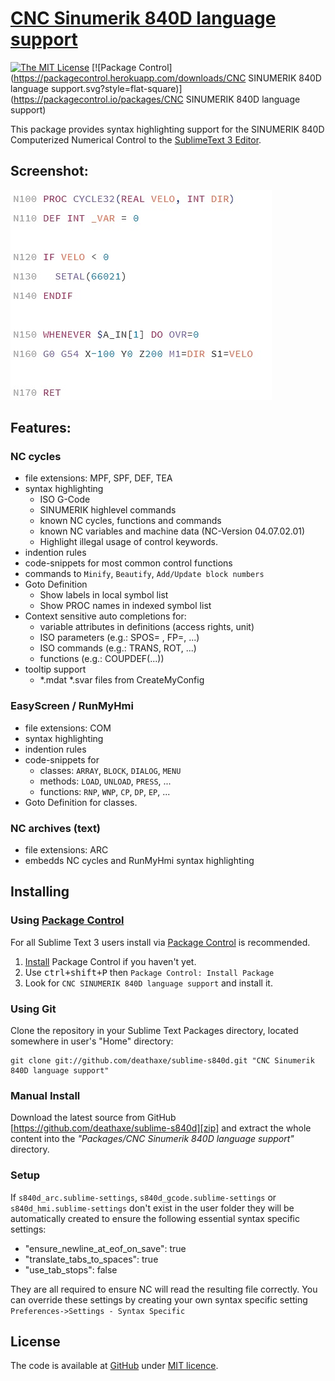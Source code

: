 # [CNC Sinumerik 840D language support][home]
[![The MIT License](https://img.shields.io/badge/license-MIT-orange.svg?style=flat-square)](http://opensource.org/licenses/MIT)
[![Package Control](https://packagecontrol.herokuapp.com/downloads/CNC SINUMERIK 840D language support.svg?style=flat-square)](https://packagecontrol.io/packages/CNC SINUMERIK 840D language support)

This package provides syntax highlighting support for the
SINUMERIK 840D Computerized Numerical Control to the [SublimeText 3 Editor][1].

## Screenshot:
![gcode](example.jpg)

## Features:

### NC cycles
* file extensions: MPF, SPF, DEF, TEA
* syntax highlighting
  - ISO G-Code
  - SINUMERIK highlevel commands
  - known NC cycles, functions and commands
  - known NC variables and machine data (NC-Version 04.07.02.01)
  - Highlight illegal usage of control keywords.
* indention rules
* code-snippets for most common control functions
* commands to ``Minify``, ``Beautify``, ``Add/Update block numbers``
* Goto Definition
  - Show labels in local symbol list
  - Show PROC names in indexed symbol list
* Context sensitive auto completions for:
  - variable attributes in definitions (access rights, unit)
  - ISO parameters (e.g.: SPOS= , FP=, ...)
  - ISO commands (e.g.: TRANS, ROT, ...)
  - functions (e.g.: COUPDEF(...))
* tooltip support
  - *.mdat *.svar files from CreateMyConfig

### EasyScreen / RunMyHmi
* file extensions: COM
* syntax highlighting
* indention rules
* code-snippets for
  - classes: ``ARRAY``, ``BLOCK``, ``DIALOG``, ``MENU``
  - methods: ``LOAD``, ``UNLOAD``, ``PRESS``, ...
  - functions: ``RNP``, ``WNP``, ``CP``, ``DP``, ``EP``, ...
* Goto Definition for classes.

### NC archives (text)
* file extensions: ARC
* embedds NC cycles and RunMyHmi syntax highlighting

## Installing

### Using [Package Control][2]

For all Sublime Text 3 users install via [Package Control][2] is recommended.
1. [Install][3] Package Control if you haven't yet.
2. Use <kbd>ctrl+shift+P</kbd> then `Package Control: Install Package`
3. Look for `CNC SINUMERIK 840D language support` and install it.


### Using Git

Clone the repository in your Sublime Text Packages directory, located somewhere in user's "Home" directory:

    git clone git://github.com/deathaxe/sublime-s840d.git "CNC Sinumerik 840D language support"


### Manual Install
Download the latest source from GitHub [https://github.com/deathaxe/sublime-s840d][zip] and extract the whole content into the _"Packages/CNC Sinumerik 840D language support"_ directory.


### Setup

If ``s840d_arc.sublime-settings``, ``s840d_gcode.sublime-settings`` or ``s840d_hmi.sublime-settings`` don't exist in the user folder they will be automatically created to ensure the following essential syntax specific settings:

- "ensure_newline_at_eof_on_save": true
- "translate_tabs_to_spaces": true
- "use_tab_stops": false

They are all required to ensure NC will read the resulting file correctly.
You can override these settings by creating your own syntax specific setting ``Preferences->Settings - Syntax Specific``

## License
The code is available at [GitHub][home] under [MIT licence][lic].

[home]: <https://github.com/deathaxe/sublime-s840d>
[zip]:  <https://github.com/deathaxe/sublime-s840d/archive/master.zip>
[lic]:  <https://github.com/deathaxe/sublime-s840d/blob/master/LICENSE>
[1]:    <http://www.sublimetext.com>
[2]:    <https://packagecontrol.io>
[3]:    <https://packagecontrol.io/installation>